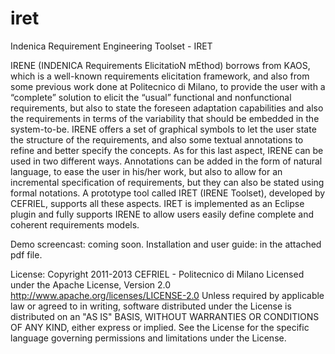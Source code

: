 iret
====

Indenica Requirement Engineering Toolset - IRET

IRENE (INDENICA Requirements ElicitatioN mEthod) borrows from KAOS, which is a well-known requirements elicitation framework, and also from some previous work done at Politecnico di Milano, to provide the user with a “complete” solution to elicit the “usual” functional and nonfunctional requirements, but also to state the foreseen adaptation capabilities and also the requirements in terms of the variability that should be embedded in the system-to-be. 
IRENE offers a set of graphical symbols to let the user state the structure of the requirements, and also some textual annotations to refine and better specify the concepts. As for this last aspect, IRENE can be used in two different ways. Annotations can be added in the form of natural language, to ease the user in his/her work, but also to allow for an incremental specification of requirements, but they can also be stated using formal notations.  A prototype tool called IRET (IRENE Toolset), developed by CEFRIEL, supports all these aspects. IRET is implemented as an Eclipse plugin and fully supports IRENE to allow users easily define complete and coherent requirements models.


Demo screencast: coming soon.
Installation and user guide: in the attached pdf file.

License: 
Copyright 2011-2013 CEFRIEL - Politecnico di Milano
Licensed under the Apache License, Version 2.0
http://www.apache.org/licenses/LICENSE-2.0 
Unless required by applicable law or agreed to in writing, software distributed under the License is distributed on an "AS IS" BASIS, WITHOUT WARRANTIES OR CONDITIONS OF ANY KIND, either express or implied.   See the License for the specific language governing permissions and  limitations under the License.
